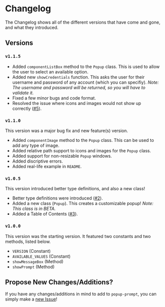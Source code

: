 # Changelog

The Changelog shows all of the different versions that have come and gone, and what they introduced.

## Versions

### `v1.1.5`

-   Added `componentListBox` method to the `Popup` class. This is used to allow the user to select an available option.
-   Added new `showCredentials` function. This asks the user for their username and password of any account (which you can specifiy). _Note: The username and password will be returned, so you will have to validate it._
-   Fixed a few minor bugs and code format.
-   Resolved the issue where icons and images would not show up correctly ([#5](https://github.com/arnavthorat78/Popup-Prompt/issues/5)).

### `v1.1.0`

This version was a major bug fix and new feature(s) version.

-   Added `componentImage` method to the `Popup` class. This can be used to add any type of image.
-   Added relative path support to icons and images for the `Popup` class.
-   Added support for non-resizable `Popup` windows.
-   Added discriptive errors.
-   Added real-life example in `README`.

### `v1.0.5`

This version introduced better type definitions, and also a new class!

-   Better type definitions were introduced ([#2](https://github.com/arnavthorat78/Popup-Prompt/issues/2)).
-   Added a new class (`Popup`). This creates a customizable popup! _Note: This class is in BETA._
-   Added a Table of Contents ([#3](https://github.com/arnavthorat78/Popup-Prompt/issues/4)).

### `v1.0.0`

This version was the starting version. It featured two constants and two methods, listed below.

-   `VERSION` (Constant)
-   `AVAILABLE_VALUES` (Constant)
-   `showMessageBox` (Method)
-   `showPrompt` (Method)

## Propose New Changes/Additions?

If you have any changes/additions in mind to add to `popup-prompt`, you can simply make a [new Issue](https://github.com/arnavthorat78/Popup-Prompt/issues)!
